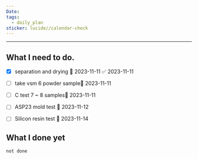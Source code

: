```yaml
---
Date: 
tags:
  - daily_plan
sticker: lucide//calendar-check
---
```

---
## What I need to do.

- [x] separation and drying 📅 2023-11-11 ✅ 2023-11-11
- [ ] take vsm 6 powder sample📅 2023-11-11 
- [ ] C test 7 ~ 8 samples📅 2023-11-11
- [ ] ASP23 mold test 📅 2023-11-12 
- [ ] Silicon resin test 📅 2023-11-14



## What I done yet
```tasks
not done
```
